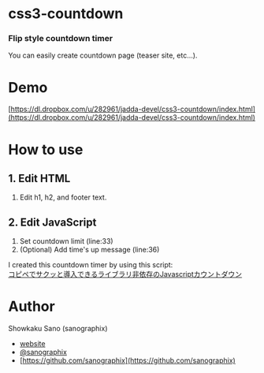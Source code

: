 css3-countdown
==============

### Flip style countdown timer

You can easily create countdown page (teaser site, etc…).

# Demo

[https://dl.dropbox.com/u/282961/jadda-devel/css3-countdown/index.html](https://dl.dropbox.com/u/282961/jadda-devel/css3-countdown/index.html)


# How to use


## 1. Edit HTML

1. Edit h1, h2, and footer text.


## 2. Edit JavaScript

1. Set countdown limit (line:33)
2. (Optional) Add time's up message (line:36)



I created this countdown timer by using this script:  
[コピペでサクッと導入できるライブラリ非依存のJavascriptカウントダウン](http://plusblog.jp/3719/)



# Author

Showkaku Sano (sanographix)

* [website](http://www.sanographix.net/)
* [@sanographix](https://twitter.com/sanographix)
* [https://github.com/sanographix](https://github.com/sanographix)